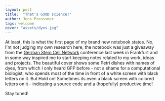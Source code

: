 ```yaml
---
layout: post
title:  "That's GOOD science!"
author: Jens Preussner
tags: welcome
cover: "assets/dyes.jpg"
---
```


At least, this is what the first page of my brand new notebook states. No, I'm not judging my own research here, the notebook was just a giveaway from the [German Stem Cell Network](http://www.gscn.org/Conferences/2015/Home.aspx) conference last week in Frankfurt and in some way inspired me to start keeping notes related to my work, ideas and projects.
The beautiful cover shows some Petri dishes with names of dyes, from which I only heard GFP before -  not a shame for a computational biologist, who spends most of the time in front of a white screen with black letters on it. 
But Hold on! Sometimes its even a black screen with colored letters on it - indicating a source code and a (hopefully) productive time! 

Stay tuned!
